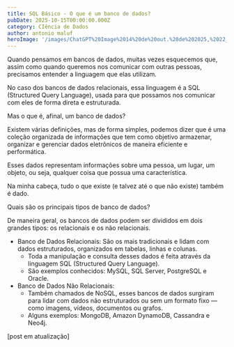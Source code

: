 ```yaml
---
title: SQL Básico - O que é um banco de dados?
pubDate: 2025-10-15T00:00:00.000Z
category: CIência de Dados
author: antonio maluf
heroImage: '/images/ChatGPT%20Image%2014%20de%20out.%20de%202025,%2022_02_08.png'
---
```


Quando pensamos em bancos de dados, muitas vezes esquecemos que, assim como quando queremos nos comunicar com outras pessoas, precisamos entender a linguagem que elas utilizam.

No caso dos bancos de dados relacionais, essa linguagem é a SQL (Structured Query Language), usada para que possamos nos comunicar com eles de forma direta e estruturada.

Mas o que é, afinal, um banco de dados?

Existem várias definições, mas de forma simples, podemos dizer que é uma coleção organizada de informações que tem como objetivo armazenar, organizar e gerenciar dados eletrônicos de maneira eficiente e performática.

Esses dados representam informações sobre uma pessoa, um lugar, um objeto, ou seja, qualquer coisa que possua uma característica.

Na minha cabeça, tudo o que existe (e talvez até o que não existe) também é dado.

Quais são os principais tipos de banco de dados?

De maneira geral, os bancos de dados podem ser divididos em dois grandes tipos: os relacionais e os não relacionais.

* Banco de Dados Relacionais: São os mais tradicionais e lidam com dados estruturados, organizados em tabelas, linhas e colunas.
  * Toda a manipulação e consulta desses dados é feita através da linguagem SQL (Structured Query Language).
  * São exemplos conhecidos: MySQL, SQL Server, PostgreSQL e Oracle.
* Banco de Dados Não Relacionais:
  * Também chamados de NoSQL, esses bancos de dados surgiram para lidar com dados não estruturados ou sem um formato fixo — como imagens, vídeos, documentos ou grafos. 
  * Alguns exemplos: MongoDB, Amazon DynamoDB, Cassandra e Neo4j.

\[post em atualização]
